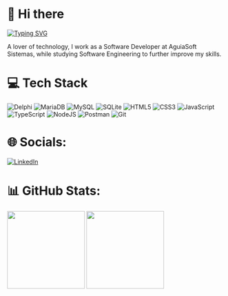 # 👋 Hi there
[![Typing SVG](https://readme-typing-svg.demolab.com?font=Fira+Code&weight=600&pause=1000&color=8500C6&random=false&width=435&lines=I'm+Audrey+Siqueira)](https://git.io/typing-svg)
<!--I'm Audrey Siqueira.-->

A lover of technology, I work as a Software Developer at AguiaSoft Sistemas, while studying Software Engineering to further improve my skills.

# 💻 Tech Stack

![Delphi](https://img.shields.io/badge/delphi-%23CC0000.svg?style=for-the-badge&logo=delphi&logoColor=white)
![MariaDB](https://img.shields.io/badge/MariaDB-003545?style=for-the-badge&logo=mariadb&logoColor=white)
![MySQL](https://img.shields.io/badge/mysql-%2300f.svg?style=for-the-badge&logo=mysql&logoColor=white)
![SQLite](https://img.shields.io/badge/sqlite-%2307405e.svg?style=for-the-badge&logo=sqlite&logoColor=white)
![HTML5](https://img.shields.io/badge/html5-%23E34F26.svg?style=for-the-badge&logo=html5&logoColor=white)
![CSS3](https://img.shields.io/badge/css3-%231572B6.svg?style=for-the-badge&logo=css3&logoColor=white)
![JavaScript](https://img.shields.io/badge/javascript-%23323330.svg?style=for-the-badge&logo=javascript&logoColor=%23F7DF1E)
![TypeScript](https://img.shields.io/badge/typescript-%23007ACC.svg?style=for-the-badge&logo=typescript&logoColor=white)
![NodeJS](https://img.shields.io/badge/node.js-6DA55F?style=for-the-badge&logo=node.js&logoColor=white)
![Postman](https://img.shields.io/badge/Postman-FF6C37?style=for-the-badge&logo=postman&logoColor=white)
![Git](https://img.shields.io/badge/git-%23F05033.svg?style=for-the-badge&logo=git&logoColor=white)
<!--![React](https://img.shields.io/badge/react-%2320232a.svg?style=for-the-badge&logo=react&logoColor=%2361DAFB)-->

# 🌐 Socials:
[![LinkedIn](https://img.shields.io/badge/-LinkedIn-%230077B5?style=for-the-badge&logo=linkedin&logoColor=white)](www.linkedin.com/in/audreysiqueira)

# 📊 GitHub Stats:
<picture>
  <source srcset="https://github-readme-stats.vercel.app/api?username=AudreyBruno&show_icons=true&theme=dark&icon_color=4c71f2" media="(prefers-color-scheme: dark)" />
  <source srcset="https://github-readme-stats.vercel.app/api?username=AudreyBruno&show_icons=true&theme=light" media="(prefers-color-scheme: light), (prefers-color-scheme: no-preference)" />
  <img height="180em" src="https://github-readme-stats.vercel.app/api?username=AudreyBruno&show_icons=true" />
</picture>

<picture>
  <source srcset="https://github-readme-stats.vercel.app/api/top-langs/?username=AudreyBruno&layout=compact&langs_count=10&theme=dark" media="(prefers-color-scheme: dark)" />
  <source srcset="https://github-readme-stats.vercel.app/api/top-langs/?username=AudreyBruno&layout=compact&langs_count=10&theme=light" media="(prefers-color-scheme: light), (prefers-color-scheme: no-preference)" />
  <img height="180em" src="https://github-readme-stats.vercel.app/api/top-langs/?username=AudreyBruno&layout=compact&langs_count=10&count_private=true" />
</picture>

